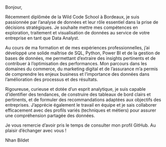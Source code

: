 Bonjour,

Récemment diplômée de la Wild Code School à Bordeaux, je suis passionnée par l’analyse de données et leur rôle essentiel dans la prise de décisions stratégiques. Je souhaite mettre mes compétences en exploration, traitement et visualisation de données au service de votre entreprise en tant que Data Analyst.

Au cours de ma formation et de mes expériences professionnelles, j’ai développé une solide maîtrise de SQL, Python, Power BI et de la gestion de bases de données, me permettant d’extraire des insights pertinents et de contribuer à l’optimisation des performances. Mon parcours dans les domaines du commerce, du marketing digital et de l’assurance m’a permis de comprendre les enjeux business et l’importance des données dans l’amélioration des processus et des résultats.

Rigoureuse, curieuse et dotée d’un esprit analytique, je suis capable d’identifier des tendances, de construire des tableaux de bord clairs et pertinents, et de formuler des recommandations adaptées aux objectifs des entreprises. J’apprécie également le travail en équipe et je sais collaborer efficacement avec des profils variés (techniques et métiers) pour assurer une compréhension partagée des données.

Je vous remercie d’avoir pris le temps de consulter mon profil GitHub.
Au plaisir d’échanger avec vous !

Nhan Bildet
